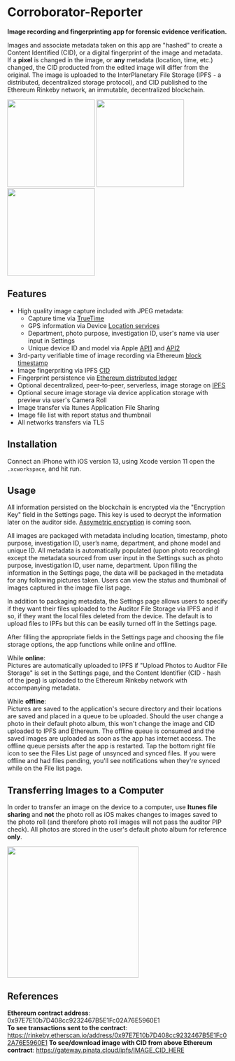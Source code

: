 # Corroborator-Reporter

**Image recording and fingerprinting app for forensic evidence verification.**  

Images and associate metadata taken on this app are "hashed" to create a Content Identified (CID), or a digital fingerprint of the image and metadata. If a **pixel** is changed in the image, or **any** metadata (location, time, etc.) changed, the CID producted from the edited image will differ from the original. The image is uploaded to the InterPlanetary File Storage (IPFS - a distributed, decentralized storage protocol), and CID published to the Ethereum Rinkeby network, an immutable, decentralized blockchain.  

  
<img src="https://github.com/Corroborator-Net/Corroborator-iOS/blob/master/IMG_0683.png" width="200"> <img src="https://github.com/Corroborator-Net/Corroborator-iOS/blob/master/IMG_0684.png" width="200"> <img src="https://github.com/Corroborator-Net/Corroborator-iOS/blob/master/IMG_0685.png" width="200">  


## Features  
  - High quality image capture included with JPEG metadata:
    -  Capture time via [TrueTime](https://github.com/instacart/TrueTime.swift)
    -  GPS information via Device [Location services](https://developer.apple.com/documentation/corelocation/cllocationmanager)
    -  Department, photo purpose, investigation ID, user's name via user input in Settings
    -  Unique device ID and model via Apple [API1](https://developer.apple.com/documentation/uikit/uidevice/1620059-identifierforvendor) and [API2](https://developer.apple.com/documentation/foundation/processinfo/1417911-environment)
  - 3rd-party verifiable time of image recording via Ethereum [block timestamp](https://rinkeby.etherscan.io/blocks)
  - Image fingerpriting via IPFS [CID](https://docs.ipfs.io/guides/concepts/cid/)
  - Fingerprint persistence via [Ethereum distributed ledger](https://ethereum.org/beginners/)
  - Optional decentralized, peer-to-peer, serverless, image storage on [IPFS](https://ipfs.io/)
  - Optional secure image storage via device application storage with preview via user's Camera Roll
  - Image transfer via Itunes Application File Sharing
  - Image file list with report status and thumbnail
  - All networks transfers via TLS
  

## Installation
Connect an iPhone with iOS version 13, using Xcode version 11 open the `.xcworkspace`, and hit run.

## Usage  
All information persisted on the blockchain is encrypted via the "Encryption Key" field in the Settings page. This key is used to decrypt the information later on the auditor side. [Assymetric encryption](https://en.wikipedia.org/wiki/Public-key_cryptography) is coming soon.  

All images are packaged with metadata including location, timestamp, photo purpose, investigation ID, user’s name, department, and phone model and unique ID. All metadata is automatically populated (upon photo recording) except the metadata sourced from user input in the Settings such as photo purpose, investigation ID, user name, department. Upon filling the information in the Settings page, the data will be packaged in the metadata for any following pictures taken. Users can view the status and thumbnail of images captured in the image file list page.  

In addition to packaging metadata, the Settings page allows users to specify if they want their files uploaded to the Auditor File Storage via IPFS and if so, if they want the local files deleted from the device. The default is to upload files to IPFs but this can be easily turned off in the Settings page. 

After filling the appropriate fields in the Settings page and choosing the file storage options, the app functions while online and offline.

While **online**:  
Pictures are automatically uploaded to IPFS if "Upload Photos to Auditor File Storage" is set in the Settings page, and the Content Identifier (CID - hash of the jpeg) is uploaded to the Ethereum Rinkeby network with accompanying metadata.


While **offline**:  
Pictures are saved to the application's secure directory and their locations are saved and placed in a queue to be uploaded. Should the user change a photo in their default photo album, this won't change the image and CID uploaded to IPFS and Ethereum. The offline queue is consumed and the saved images are uploaded as soon as the app has internet access. The offline queue persists after the app is restarted. Tap the bottom right file icon to see the Files List page of unsynced and synced files. If you were offline and had files pending, you'll see notifications when they're synced while on the File list page. 

## Transferring Images to a Computer  
In order to transfer an image on the device to a computer, use **Itunes file sharing** and **not** the photo roll as iOS makes changes to images saved to the photo roll (and therefore photo roll images will not pass the auditor PIP check). All photos are stored in the user's default photo album for reference **only**. 

<img src="https://github.com/Corroborator-Net/Corroborator-iOS/blob/master/IMG_filesharing.png" width="300">



## References  
**Ethereum contract address**: 0x97E7E10b7D408cc9232467B5E1Fc02A76E5960E1  
**To see transactions sent to the contract**: https://rinkeby.etherscan.io/address/0x97E7E10b7D408cc9232467B5E1Fc02A76E5960E1 
**To see/download image with CID from above Ethereum contract**: https://gateway.pinata.cloud/ipfs/IMAGE_CID_HERE  

